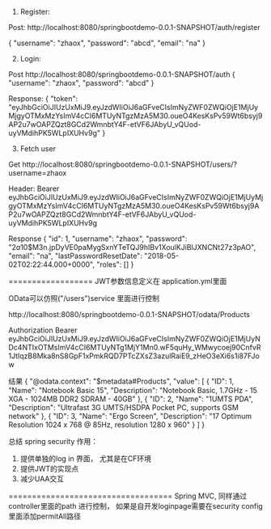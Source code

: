 1. Register: 

Post: http://localhost:8080/springbootdemo-0.0.1-SNAPSHOT/auth/register

{
	"username": "zhaox",
	"password": "abcd",
	"email": "na"
}

2. Login:

Post http://localhost:8080/springbootdemo-0.0.1-SNAPSHOT/auth
{
	"username": "zhaox",
	"password": "abcd"
}

Response:
{
    "token": "eyJhbGciOiJIUzUxMiJ9.eyJzdWIiOiJ6aGFveCIsImNyZWF0ZWQiOjE1MjUyMjgyOTMxMzYsImV4cCI6MTUyNTgzMzA5M30.oueO4KesKsPv59Wt6bsyj9AP2u7wOAPZQzt8GCd2WmnbtY4F-etVF6JAbyU_vQUod-uyVMdihPK5WLpIXUHv9g"
}

3. Fetch user

Get http://localhost:8080/springbootdemo-0.0.1-SNAPSHOT/users/?username=zhaox

Header: Bearer eyJhbGciOiJIUzUxMiJ9.eyJzdWIiOiJ6aGFveCIsImNyZWF0ZWQiOjE1MjUyMjgyOTMxMzYsImV4cCI6MTUyNTgzMzA5M30.oueO4KesKsPv59Wt6bsyj9AP2u7wOAPZQzt8GCd2WmnbtY4F-etVF6JAbyU_vQUod-uyVMdihPK5WLpIXUHv9g

Response
{
    "id": 1,
    "username": "zhaox",
    "password": "$2a$10$M3n.jpDyVE0paMygSxnYTeTQJ9hIBv1XoulKJiBlJXNCNt27z3pAO",
    "email": "na",
    "lastPasswordResetDate": "2018-05-02T02:22:44.000+0000",
    "roles": []
}


==================
JWT参数信息定义在 application.yml里面

OData可以仿照("/users")service 里面进行控制

http://localhost:8080/springbootdemo-0.0.1-SNAPSHOT/odata/Products

Authorization Bearer eyJhbGciOiJIUzUxMiJ9.eyJzdWIiOiJ6aGFveCIsImNyZWF0ZWQiOjE1MjUyNDc4NTIxOTMsImV4cCI6MTUyNTg1MjY1Mn0.wF5quHy_WMwycoej90CnfvR1JtIqzB8Mka8nS8GpF1xPmkRQD7PTcZXsZ3azulRaiE9_zHeO3eXi6s1i87FJow

结果 {
    "@odata.context": "$metadata#Products",
    "value": [
        {
            "ID": 1,
            "Name": "Notebook Basic 15",
            "Description": "Notebook Basic, 1.7GHz - 15 XGA - 1024MB DDR2 SDRAM - 40GB"
        },
        {
            "ID": 2,
            "Name": "1UMTS PDA",
            "Description": "Ultrafast 3G UMTS/HSDPA Pocket PC, supports GSM network"
        },
        {
            "ID": 3,
            "Name": "Ergo Screen",
            "Description": "17 Optimum Resolution 1024 x 768 @ 85Hz, resolution 1280 x 960"
        }
    ]
}

总结 spring security 作用：

1. 提供单独的log in 界面， 尤其是在CF环境
2. 提供JWT的实现点
3. 减少UAA交互


===================================
Spring MVC, 同样通过controller里面的path 进行控制， 如果是自开发loginpage需要在security config里面添加permitAll路径